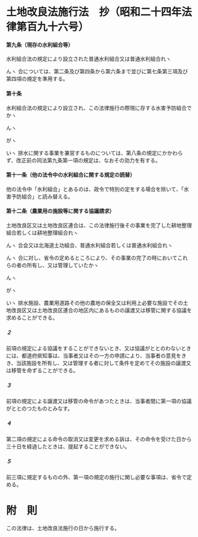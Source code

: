 # 土地改良法施行法　抄（昭和二十四年法律第百九十六号）
#### 第九条（現存の水利組合等）
水利組合法の規定により設立された普通水利組合又は普通水利組合れヽ

んヽ
合については、第二条及び第四条から第六条まで並びに第七条第三項及び第四項の規定を準用する。
#### 第十条
水利組合法の規定により設立され、この法律施行の際現に存する水害予防組合でかヽ

んヽ

がヽ

いヽ
排水に関する事業を兼営するものについては、第八条の規定にかかわらず、改正前の同法第九条第一項の規定は、なおその効力を有する。
#### 第十一条（他の法令中の水利組合に関する規定の読替）
他の法令中「水利組合」とあるのは、政令で特別の定をする場合を除いて、「水害予防組合」と読み替える。
#### 第十二条（農業用の施設等に関する協議請求）
土地改良区又は土地改良区連合は、この法律施行後その事業を完了した耕地整理組合若しくは耕地整理組合れヽ

んヽ
合会又は北海道土功組合、普通水利組合若しくは普通水利組合れヽ

んヽ
合に対し、省令の定めるところにより、その事業の完了の時においてこれらの者の所有し、又は管理していたかヽ

んヽ

がヽ

いヽ
排水施設、農業用道路その他の農地の保全又は利用上必要な施設でその土地改良区又は土地改良区連合の地区内にあるものの譲渡又は移管に関する協議を求めることができる。
##### ２
前項の規定による協議をすることができないとき、又は協議がととのわないときには、都道府県知事は、当事者又はその一方の申請により、当事者の意見をきき、当該施設を所有し、又は管理する者に対して条件を定めてその施設の譲渡又は移管を命ずることができる。
##### ３
前項の規定による譲渡又は移管の命令があつたときは、当事者間に第一項の協議がととのつたものとみなす。
##### ４
第二項の規定による命令の取消又は変更を求める訴は、その命令を受けた日から三十日を経過したときは、提起することができない。
##### ５
前三項に規定するものの外、第一項の規定の施行に関し必要な事項は、省令で定める。
# 附　則
この法律は、土地改良法施行の日から施行する。
